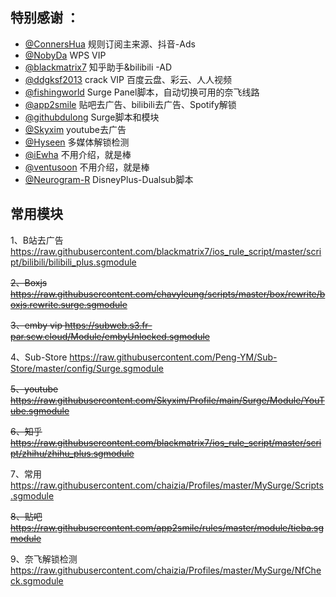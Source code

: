 ## 特别感谢 ：

* [@ConnersHua](https://github.com/DivineEngine/Profiles/tree/master) 规则订阅主来源、抖音-Ads
* [@NobyDa](https://github.com/NobyDa/Script/tree/master) WPS VIP
* [@blackmatrix7](https://github.com/blackmatrix7/ios_rule_script) 知乎助手&bilibili -AD
* [@ddgksf2013](https://github.com/ddgksf2013/Cuttlefish/blob/master/Rewrite/UnlockApp.conf) crack VIP 百度云盘、彩云、人人视频
* [@fishingworld](https://github.com/fishingworld/something/tree/main/NetflixSelect) Surge Panel脚本，自动切换可用的奈飞线路
* [@app2smile](https://github.com/app2smile/rules) 贴吧去广告、bilibili去广告、Spotify解锁
* [@githubdulong](https://github.com/githubdulong/Script) Surge脚本和模块
* [@Skyxim](https://github.com/Skyxim/Profile/tree/main/Surge/Module) youtube去广告
* [@Hyseen](https://gist.github.com/Hyseen) 多媒体解锁检测
* [@iEwha](https://github.com/iEwha/Profiles) 不用介绍，就是棒
* [@ventusoon](https://github.com/ventusoon/ventus) 不用介绍，就是棒
* [@Neurogram-R](https://github.com/Neurogram-R/Surge) DisneyPlus-Dualsub脚本


## 常用模块
1、B站去广告
https://raw.githubusercontent.com/blackmatrix7/ios_rule_script/master/script/bilibili/bilibili_plus.sgmodule

~~2、Boxjs
https://raw.githubusercontent.com/chavyleung/scripts/master/box/rewrite/boxjs.rewrite.surge.sgmodule~~

~~3、emby vip
https://subweb.s3.fr-par.scw.cloud/Module/embyUnlocked.sgmodule~~

4、Sub-Store
https://raw.githubusercontent.com/Peng-YM/Sub-Store/master/config/Surge.sgmodule

~~5、youtube
https://raw.githubusercontent.com/Skyxim/Profile/main/Surge/Module/YouTube.sgmodule~~

~~6、知乎
https://raw.githubusercontent.com/blackmatrix7/ios_rule_script/master/script/zhihu/zhihu_plus.sgmodule~~

7、常用
https://raw.githubusercontent.com/chaizia/Profiles/master/MySurge/Scripts.sgmodule

~~8、贴吧
https://raw.githubusercontent.com/app2smile/rules/master/module/tieba.sgmodule~~

9、奈飞解锁检测
https://raw.githubusercontent.com/chaizia/Profiles/master/MySurge/NfCheck.sgmodule

